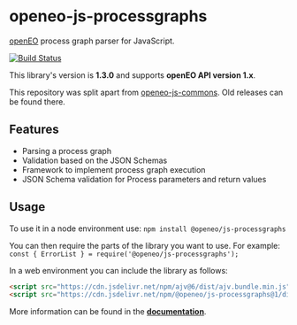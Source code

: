 # openeo-js-processgraphs

[openEO](http://openeo.org) process graph parser for JavaScript.

[![Build Status](https://travis-ci.org/Open-EO/openeo-js-processgraphs.svg?branch=master)](https://travis-ci.org/Open-EO/openeo-js-processgraphs)

This library's version is **1.3.0** and supports **openEO API version 1.x**.

This repository was split apart from [openeo-js-commons](https://github.com/Open-EO/openeo-js-commons). Old releases can be found there.

## Features
- Parsing a process graph
- Validation based on the JSON Schemas
- Framework to implement process graph execution
- JSON Schema validation for Process parameters and return values

## Usage

To use it in a node environment use: `npm install @openeo/js-processgraphs`

You can then require the parts of the library you want to use. For example: `const { ErrorList } = require('@openeo/js-processgraphs');`

In a web environment you can include the library as follows:

```html
<script src="https://cdn.jsdelivr.net/npm/ajv@6/dist/ajv.bundle.min.js"></script>
<script src="https://cdn.jsdelivr.net/npm/@openeo/js-processgraphs@1/dist/main.min.js"></script>
```

More information can be found in the [**documentation**](https://open-eo.github.io/openeo-js-processgraphs/1.3.0/).